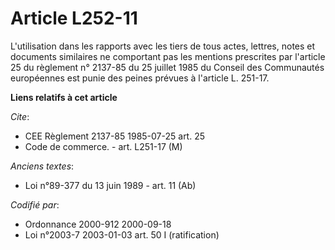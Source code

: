 # Article L252-11

L'utilisation dans les rapports avec les tiers de tous actes, lettres, notes et documents similaires ne comportant pas les
mentions prescrites par l'article 25 du règlement n° 2137-85 du 25 juillet 1985 du Conseil des Communautés européennes est
punie des peines prévues à l'article L. 251-17.

**Liens relatifs à cet article**

_Cite_:

  - CEE Règlement 2137-85 1985-07-25 art. 25
  - Code de commerce. - art. L251-17 (M)

_Anciens textes_:

  - Loi n°89-377 du 13 juin 1989 - art. 11 (Ab)

_Codifié par_:

  - Ordonnance 2000-912 2000-09-18
  - Loi n°2003-7 2003-01-03 art. 50 I (ratification)
